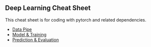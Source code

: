 ## Deep Learning Cheat Sheet
This cheat sheet is for coding with pytorch and related dependencies.
- [Data Pipe]()
- [Model & Training]()
- [Prediction & Evaluation]()